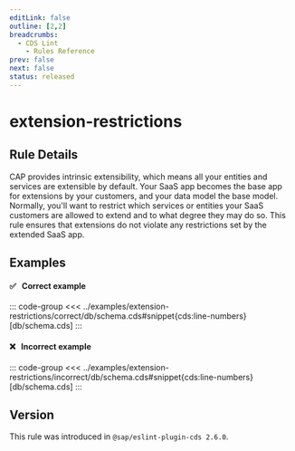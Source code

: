 ```yaml
---
editLink: false
outline: [2,2]
breadcrumbs:
  - CDS Lint
    - Rules Reference
prev: false
next: false
status: released
---
```


<script setup>
  import PlaygroundBadge from '../../../.vitepress/theme/components/PlaygroundBadge.vue'
</script>

# extension-restrictions

## Rule Details

CAP provides intrinsic extensibility, which means all your entities and services are extensible by default.
Your SaaS app becomes the base app for extensions by your customers, and your data model the base model. Normally, 
you'll want to restrict which services or entities your SaaS customers are allowed to extend and to what degree they may do so.
This rule ensures that extensions do not violate any restrictions set by the extended SaaS app.

## Examples

#### ✅ &nbsp; Correct example

::: code-group
<<< ../examples/extension-restrictions/correct/db/schema.cds#snippet{cds:line-numbers} [db/schema.cds]
:::
<PlaygroundBadge
  name="extension-restrictions"
  kind="correct"
  :rules="{'@sap/cds/extension-restrictions': 'warn'}"
  :files="['db/schema.cds', 'node_modules/base-app/.cdsrc.json', 'node_modules/base-app/index.csn']"
  :packages="{'dependencies': { '@sap/cds-mtxs': '^1' }, 'cds': { 'extends': 'base-app' } }"
/>

#### ❌ &nbsp; Incorrect example
<!-- TODO: Remove nolink=true as soon as rule works in Playground (i.e. Playground support node_modules additions without install) -->
::: code-group
<<< ../examples/extension-restrictions/incorrect/db/schema.cds#snippet{cds:line-numbers} [db/schema.cds]
:::
<PlaygroundBadge
  nolink="true"
  name="extension-restrictions"
  kind="incorrect"
  :rules="{'@sap/cds/extension-restrictions': 'warn'}"
  :files="['db/schema.cds', 'node_modules/base-app/.cdsrc.json', 'node_modules/base-app/index.csn']"
  :packages="{'dependencies': { '@sap/cds-mtxs': '^1' }, 'cds': { 'extends': 'base-app' } }"
/>

## Version
This rule was introduced in `@sap/eslint-plugin-cds 2.6.0`.

<!--
### Resources
[Rule source](https://github.tools.sap/cap/eslint-plugin-cds/tree/main/lib/rules/extension-restrictions.js)
-->
